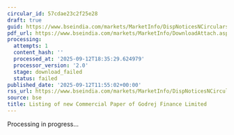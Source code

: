 ```yaml
---
circular_id: 57cdae23c2f25e28
draft: true
guid: https://www.bseindia.com/markets/MarketInfo/DispNoticesNCirculars.aspx?Noticeid={7487C924-1EBC-4687-A379-4A5E07E28D86}&noticeno=20250912-66&dt=09/12/2025&icount=66&totcount=103&flag=0
pdf_url: https://www.bseindia.com/markets/MarketInfo/DownloadAttach.aspx?id=20250912-66&attachedId=
processing:
  attempts: 1
  content_hash: ''
  processed_at: '2025-09-12T18:35:29.624979'
  processor_version: '2.0'
  stage: download_failed
  status: failed
published_date: '2025-09-12T11:55:02+00:00'
rss_url: https://www.bseindia.com/markets/MarketInfo/DispNoticesNCirculars.aspx?Noticeid={7487C924-1EBC-4687-A379-4A5E07E28D86}&noticeno=20250912-66&dt=09/12/2025&icount=66&totcount=103&flag=0
source: bse
title: Listing of new Commercial Paper of Godrej Finance Limited
---
```


Processing in progress...